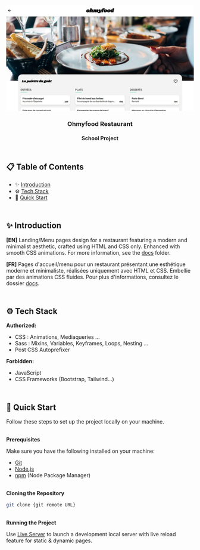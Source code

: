 <div align="center">
    <a href="https://ohmyfood-fv.netlify.app target="_blank">
      <img src="docs/preview.webp" alt="Project Banner">
    </a>
  <h3 align="center">Ohmyfood Restaurant</h3>
  <h4 align="center">School Project</h4>
</div>

##  <br /> 📋 <a name="table">Table of Contents</a>

- ✨ [Introduction](#introduction)
- ⚙️ [Tech Stack](#tech-stack)
- 🚀 [Quick Start](#quick-start)

##  <br /> <a name="introduction">✨ Introduction</a>

**[EN]** Landing/Menu pages design for a restaurant featuring a modern and minimalist aesthetic, crafted using HTML and CSS only. Enhanced with smooth CSS animations. For more information, see the [docs](/docs/) folder.



**[FR]** Pages d'accueil/menu pour un restaurant présentant une esthétique moderne et minimaliste, réalisées uniquement avec HTML et CSS. Embellie par des animations CSS fluides. 
Pour plus d'informations, consultez le dossier [docs](/docs/).

##  <br /> <a name="tech-stack">⚙️ Tech Stack</a>

**Authorized:** 
- CSS : Animations, Mediaqueries ...
- Sass : Mixins, Variables, Keyframes, Loops, Nesting ...
- Post CSS Autoprefixer 

**Forbidden:** 
- JavaScript 
- CSS Frameworks (Bootstrap, Tailwind...)

## <br /> <a name="quick-start">🚀 Quick Start</a>

Follow these steps to set up the project locally on your machine.

<br/>**Prerequisites**

Make sure you have the following installed on your machine:

- [Git](https://git-scm.com/)
- [Node.js](https://nodejs.org/en)
- [npm](https://www.npmjs.com/) (Node Package Manager)

<br/>**Cloning the Repository**

```bash
git clone {git remote URL}
```

<br/>**Running the Project**

Use [Live Server](https://marketplace.visualstudio.com/items?itemName=ritwickdey.LiveServer)
to launch a development local server with live reload feature for static & dynamic pages.
